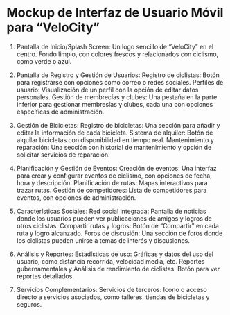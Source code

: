 # Mockup de Interfaz de Usuario Móvil para “VeloCity”

1. Pantalla de Inicio/Splash Screen:
Un logo sencillo de “VeloCity” en el centro.
Fondo limpio, con colores frescos y relacionados con ciclismo, como verde o azul.

2. Pantalla de Registro y Gestión de Usuarios:
Registro de ciclistas: Botón para registrarse con opciones como correo o redes sociales.
Perfiles de usuario: Visualización de un perfil con la opción de editar datos personales.
Gestión de membrecías y clubes: Una pestaña en la parte inferior para gestionar membresías y clubes, cada una con opciones específicas de administración.

3. Gestión de Bicicletas:
Registro de bicicletas: Una sección para añadir y editar la información de cada bicicleta.
Sistema de alquiler: Botón de alquilar bicicletas con disponibilidad en tiempo real.
Mantenimiento y reparación: Una sección con historial de mantenimiento y opción de solicitar servicios de reparación.

4. Planificación y Gestión de Eventos:
Creación de eventos: Una interfaz para crear y configurar eventos de ciclismo, con opciones de fecha, hora y descripción.
Planificación de rutas: Mapas interactivos para trazar rutas.
Gestión de competidores: Lista de competidores para eventos, con opciones de administración.

5. Características Sociales:
Red social integrada: Pantalla de noticias donde los usuarios pueden ver publicaciones de amigos y logros de otros ciclistas.
Compartir rutas y logros: Botón de “Compartir” en cada ruta y logro alcanzado.
Foros de discusión: Una sección de foros donde los ciclistas pueden unirse a temas de interés y discusiones.

6. Análisis y Reportes:
Estadísticas de uso: Gráficas y datos del uso del usuario, como distancia recorrida, velocidad media, etc.
Reportes gubernamentales y Análisis de rendimiento de ciclistas: Botón para ver reportes detallados.

7. Servicios Complementarios:
Servicios de terceros: Icono o acceso directo a servicios asociados, como talleres, tiendas de bicicletas y seguros.